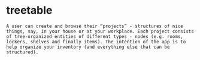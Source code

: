 # treetable
``A user can create and browse their “projects” - structures
of nice things, say, in your house or at your workplace.
Each project consists of tree-organized entities of
different types - nodes (e.g. rooms, lockers, shelves and
finally items).
The intention of the app is to help organize your inventory
(and everything else that can be structured).``
